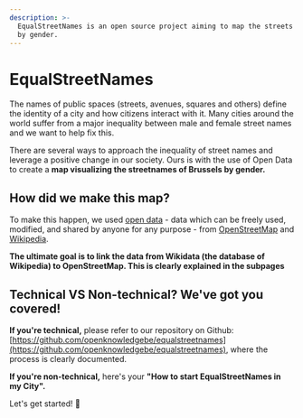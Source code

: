 ```yaml
---
description: >-
  EqualStreetNames is an open source project aiming to map the streets of cities
  by gender.
---
```


# EqualStreetNames

The names of public spaces \(streets, avenues, squares and others\) define the identity of a city and how citizens interact with it. Many cities around the world suffer from a major inequality between male and female street names and we want to help fix this. 

There are several ways to approach the inequality of street names and leverage a positive change in our society. Ours is with the use of Open Data to create a **map visualizing the streetnames of Brussels by gender.**

## **How did we make this map?**

To make this happen, we used [open data](http://opendefinition.org/) - data which can be freely used, modified, and shared by anyone for any purpose - from [OpenStreetMap](https://openstreetmap.org/) and [Wikipedia](https://www.wikipedia.org/). 

**The ultimate goal is to link the data from Wikidata \(the database of Wikipedia\) to OpenStreetMap. This is clearly explained in the subpages** 

## Technical VS Non-technical? We've got you covered!

**If you're technical,** please refer to our repository on Github: [https://github.com/openknowledgebe/equalstreetnames](https://github.com/openknowledgebe/equalstreetnames), where the process is clearly documented.

**If you're non-technical,** here's your **"How to start EqualStreetNames in my City".** 

Let's get started! 🚀

